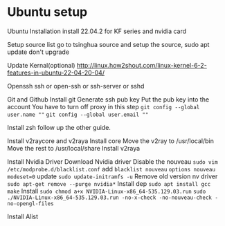 # Ubuntu setup

Ubuntu Installation
  install 22.04.2 for KF series and nvidia card

Setup source list
  go to tsinghua source and setup the source, sudo apt update
  don't upgrade

Update Kernal(optional)
  http://linux.how2shout.com/linux-kernel-6-2-features-in-ubuntu-22-04-20-04/

Openssh
  ssh or open-ssh or ssh-server or sshd

Git and Github
  Install git
  Generate ssh pub key
  Put the pub key into the account
  You have to turn off proxy in this step
  `git config --global user.name ""`
  `git config --global user.email ""`
  
Install zsh
  follow up the other guide.

Install v2raycore and v2raya
  Install core
  Move the v2ray to /usr/local/bin
  Move the rest to /usr/local/share
  Install v2raya

Install Nvidia Driver
  Download Nvidia driver
  Disable the nouveau
    `sudo vim /etc/modprobe.d/blacklist.conf`
    add 
    `blacklist nouveau`
    `options nouveau modeset=0`
     update
     `sudo update-initramfs -u`
  Remove old version nv driver
    `sudo apt-get remove --purge nvidia*`
  Install dep
    `sudo apt install gcc make`
  Install
    `sudo chmod a+x NVIDIA-Linux-x86_64-535.129.03.run`
    `sudo ./NVIDIA-Linux-x86_64-535.129.03.run -no-x-check -no-nouveau-check -no-opengl-files`
    

Install Alist
